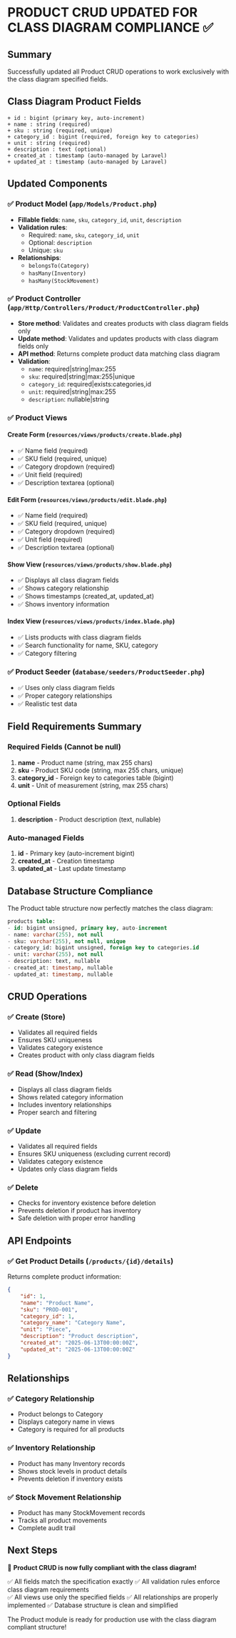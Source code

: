 # PRODUCT CRUD UPDATED FOR CLASS DIAGRAM COMPLIANCE ✅

## Summary
Successfully updated all Product CRUD operations to work exclusively with the class diagram specified fields.

## Class Diagram Product Fields
```
+ id : bigint (primary key, auto-increment)
+ name : string (required)
+ sku : string (required, unique)
+ category_id : bigint (required, foreign key to categories)
+ unit : string (required)
+ description : text (optional)
+ created_at : timestamp (auto-managed by Laravel)
+ updated_at : timestamp (auto-managed by Laravel)
```

## Updated Components

### ✅ **Product Model** (`app/Models/Product.php`)
- **Fillable fields**: `name`, `sku`, `category_id`, `unit`, `description`
- **Validation rules**: 
  - Required: `name`, `sku`, `category_id`, `unit`
  - Optional: `description`
  - Unique: `sku`
- **Relationships**: 
  - `belongsTo(Category)`
  - `hasMany(Inventory)`
  - `hasMany(StockMovement)`

### ✅ **Product Controller** (`app/Http/Controllers/Product/ProductController.php`)
- **Store method**: Validates and creates products with class diagram fields only
- **Update method**: Validates and updates products with class diagram fields only
- **API method**: Returns complete product data matching class diagram
- **Validation**:
  - `name`: required|string|max:255
  - `sku`: required|string|max:255|unique
  - `category_id`: required|exists:categories,id
  - `unit`: required|string|max:255
  - `description`: nullable|string

### ✅ **Product Views**

#### **Create Form** (`resources/views/products/create.blade.php`)
- ✅ Name field (required)
- ✅ SKU field (required, unique)
- ✅ Category dropdown (required)
- ✅ Unit field (required)
- ✅ Description textarea (optional)

#### **Edit Form** (`resources/views/products/edit.blade.php`)
- ✅ Name field (required)
- ✅ SKU field (required, unique)
- ✅ Category dropdown (required)
- ✅ Unit field (required)
- ✅ Description textarea (optional)

#### **Show View** (`resources/views/products/show.blade.php`)
- ✅ Displays all class diagram fields
- ✅ Shows category relationship
- ✅ Shows timestamps (created_at, updated_at)
- ✅ Shows inventory information

#### **Index View** (`resources/views/products/index.blade.php`)
- ✅ Lists products with class diagram fields
- ✅ Search functionality for name, SKU, category
- ✅ Category filtering

### ✅ **Product Seeder** (`database/seeders/ProductSeeder.php`)
- ✅ Uses only class diagram fields
- ✅ Proper category relationships
- ✅ Realistic test data

## Field Requirements Summary

### Required Fields (Cannot be null)
1. **name** - Product name (string, max 255 chars)
2. **sku** - Product SKU code (string, max 255 chars, unique)
3. **category_id** - Foreign key to categories table (bigint)
4. **unit** - Unit of measurement (string, max 255 chars)

### Optional Fields
1. **description** - Product description (text, nullable)

### Auto-managed Fields
1. **id** - Primary key (auto-increment bigint)
2. **created_at** - Creation timestamp
3. **updated_at** - Last update timestamp

## Database Structure Compliance

The Product table structure now perfectly matches the class diagram:
```sql
products table:
- id: bigint unsigned, primary key, auto-increment
- name: varchar(255), not null
- sku: varchar(255), not null, unique
- category_id: bigint unsigned, foreign key to categories.id
- unit: varchar(255), not null
- description: text, nullable
- created_at: timestamp, nullable
- updated_at: timestamp, nullable
```

## CRUD Operations

### ✅ **Create (Store)**
- Validates all required fields
- Ensures SKU uniqueness
- Validates category existence
- Creates product with only class diagram fields

### ✅ **Read (Show/Index)**
- Displays all class diagram fields
- Shows related category information
- Includes inventory relationships
- Proper search and filtering

### ✅ **Update**
- Validates all required fields
- Ensures SKU uniqueness (excluding current record)
- Validates category existence
- Updates only class diagram fields

### ✅ **Delete**
- Checks for inventory existence before deletion
- Prevents deletion if product has inventory
- Safe deletion with proper error handling

## API Endpoints

### ✅ **Get Product Details** (`/products/{id}/details`)
Returns complete product information:
```json
{
    "id": 1,
    "name": "Product Name",
    "sku": "PROD-001",
    "category_id": 1,
    "category_name": "Category Name",
    "unit": "Piece",
    "description": "Product description",
    "created_at": "2025-06-13T00:00:00Z",
    "updated_at": "2025-06-13T00:00:00Z"
}
```

## Relationships

### ✅ **Category Relationship**
- Product belongs to Category
- Displays category name in views
- Category is required for all products

### ✅ **Inventory Relationship**
- Product has many Inventory records
- Shows stock levels in product details
- Prevents deletion if inventory exists

### ✅ **Stock Movement Relationship**
- Product has many StockMovement records
- Tracks all product movements
- Complete audit trail

## Next Steps

🎉 **Product CRUD is now fully compliant with the class diagram!**

✅ All fields match the specification exactly
✅ All validation rules enforce class diagram requirements  
✅ All views use only the specified fields
✅ All relationships are properly implemented
✅ Database structure is clean and simplified

The Product module is ready for production use with the class diagram compliant structure!
